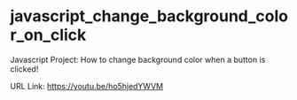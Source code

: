 # javascript_change_background_color_on_click
Javascript Project: How to change background color when a button is clicked! 

URL Link:
https://youtu.be/ho5hjedYWVM
